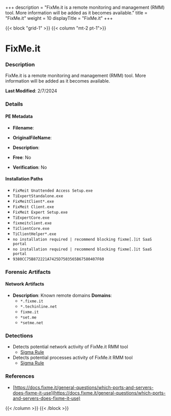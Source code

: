+++
description = "FixMe.it is a remote monitoring and management (RMM) tool. More information will be added as it becomes available."
title = "FixMe.it"
weight = 10
displayTitle = "FixMe.it"
+++


{{< block "grid-1" >}}
{{< column "mt-2 pt-1">}}

# FixMe.it


### Description

FixMe.it is a remote monitoring and management (RMM) tool. More information will be added as it becomes available.



**Last Modified**: 2/7/2024

### Details


#### PE Metadata
- **Filename**: 
- **OriginalFileName**: 
- **Description**: 


- **Free**: No

- **Verification**: No




#### Installation Paths
- `FixMeit Unattended Access Setup.exe`
- `TiExpertStandalone.exe`
- `FixMeitClient*.exe`
- `FixMeit Client.exe`
- `FixMeit Expert Setup.exe`
- `TiExpertCore.exe`
- `fixmeitclient.exe`
- `TiClientCore.exe`
- `TiClientHelper*.exe`
- `no installation required | recommend blocking fixme[.]it SaaS portal`
- `no installation required | recommend blocking fixme[.]it SaaS portal`
- `9380CC75B872221A7425D7503565B67580407F60`

### Forensic Artifacts




#### Network Artifacts
- **Description**: Known remote domains  **Domains**:
    - `*.fixme.it`
    - `*.techinline.net`
    - `fixme.it`
    - `*set.me`
    - `*setme.net`


### Detections
- Detects potential network activity of FixMe.it RMM tool
  - [Sigma Rule](https://github.com/magicsword-io/LOLRMM/blob/main/detections/sigma/fixme.it_network_sigma.yml)
- Detects potential processes activity of FixMe.it RMM tool
  - [Sigma Rule](https://github.com/magicsword-io/LOLRMM/blob/main/detections/sigma/fixme.it_processes_sigma.yml)

### References
- [https://docs.fixme.it/general-questions/which-ports-and-servers-does-fixme-it-use](https://docs.fixme.it/general-questions/which-ports-and-servers-does-fixme-it-use)



{{< /column >}}
{{< /block >}}
